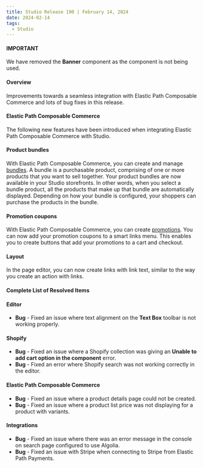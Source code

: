 ```yaml
---
title: Studio Release 190 | February 14, 2024
date: 2024-02-14
tags:
  - Studio
---
```


#### IMPORTANT

We have removed the **Banner** component as the component is not being used.

#### Overview

Improvements towards a seamless integration with Elastic Path Composable Commerce and lots of bug fixes in this release.

#### Elastic Path Composable Commerce

The following new features have been introduced when integrating Elastic Path Composable Commerce with Studio.

#### Product bundles

With Elastic Path Composable Commerce, you can create and manage [bundles](/docs/commerce-manager/product-experience-manager/bundles/bundle-configuration). A bundle is a purchasable product, comprising of one or more products that you want to sell together. Your product bundles are now available in your Studio storefronts. In other words, when you select a bundle product, all the products that make up that bundle are automatically displayed. Depending on how your bundle is configured, your shoppers can purchase the products in the bundle.

#### Promotion coupons

With Elastic Path Composable Commerce, you can create [promotions](/docs/commerce-manager/promotions-standard/overview). You can now add your promotion coupons to a smart links menu. This enables you to create buttons that add your promotions to a cart and checkout.

#### Layout

In the page editor, you can now create links with link text, similar to the way you create an action with links.

#### Complete List of Resolved Items

#### Editor 

* **Bug** - Fixed an issue where text alignment on the **Text Box** toolbar is not working properly.

#### Shopify

* **Bug** - Fixed an issue where a Shopify collection was giving an **Unable to add cart option in the component** error.
* **Bug** - Fixed an error where Shopify search was not working correctly in the editor.

#### Elastic Path Composable Commerce

* **Bug** - Fixed an issue where a product details page could not be created.
* **Bug** - Fixed an issue where a product list price was not displaying for a product with variants.

#### Integrations

* **Bug** - Fixed an issue where there was an error message in the console on search page configured to use Algolia.
* **Bug** - Fixed an issue with Stripe when connecting to Stripe from Elastic Path Payments.
 

